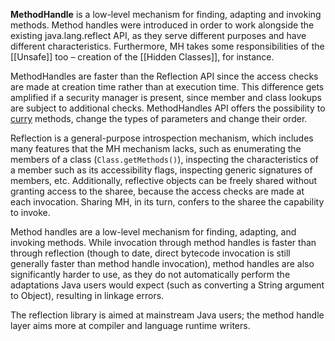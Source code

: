 **MethodHandle** is a low-level mechanism for finding, adapting and invoking methods. Method handles were introduced in order to work alongside the existing java.lang.reflect API, as they serve different purposes and have different characteristics. Furthermore, MH takes some responsibilities of the [[Unsafe]] too – creation of the [[Hidden Classes]], for instance.

MethodHandles are faster than the Reflection API since the access checks are made at creation time rather than at execution time. This difference gets amplified if a security manager is present, since member and class lookups are subject to additional checks. MethodHandles API offers the possibility to [curry](https://ru.wikipedia.org/wiki/%D0%9A%D0%B0%D1%80%D1%80%D0%B8%D1%80%D0%BE%D0%B2%D0%B0%D0%BD%D0%B8%D0%B5) methods, change the types of parameters and change their order.

Reflection is a general-purpose introspection mechanism, which includes many features that the MH mechanism lacks, such as enumerating the members of a class (`Class.getMethods()`), inspecting the characteristics of a member such as its accessibility flags, inspecting generic signatures of members, etc. Additionally, reflective objects can be freely shared without granting access to the sharee, because the access checks are made at each invocation. Sharing MH, in its turn, confers to the sharee the capability to invoke.

Method handles are a low-level mechanism for finding, adapting, and invoking methods. While invocation through method handles is faster than through reflection (though to date, direct bytecode invocation is still generally faster than method handle invocation), method handles are also significantly harder to use, as they do not automatically perform the adaptations Java users would expect (such as converting a String argument to Object), resulting in linkage errors.

The reflection library is aimed at mainstream Java users; the method handle layer aims more at compiler and language runtime writers.
